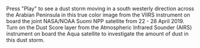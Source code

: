 Press "Play" to see a dust storm moving in a south westerly direction across the Arabian Peninsula in this true color image from the VIIRS instrument on board the joint NASA/NOAA Suomi NPP satellite from 22 - 28 April 2019. Turn on the Dust Score layer from the Atmospheric Infrared Sounder (AIRS) instrument on board the Aqua satellite to investigate the amount of dust in this dust storm.
